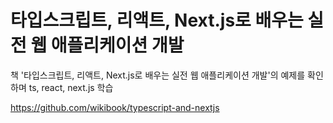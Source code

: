 # 타입스크립트, 리액트, Next.js로 배우는 실전 웹 애플리케이션 개발

책 '타입스크립트, 리액트, Next.js로 배우는 실전 웹 애플리케이션 개발'의 예제를 확인하며 ts, react, next.js 학습

https://github.com/wikibook/typescript-and-nextjs
